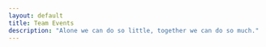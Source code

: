```yaml
---
layout: default
title: Team Events
description: "Alone we can do so little, together we can do so much."
---
```



